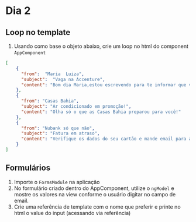 
# Dia 2

## Loop no template

 1. Usando como base o objeto abaixo, crie um loop no html do component `AppComponent`

```json
[
	{
	  "from":  "Maria  Luiza",
	  "subject":  "Vaga na Accenture",
	  "content": "Bom dia Maria,estou escrevendo para te informar que você passou no processo seletivo da Accenture."
	},
	{
	  "from": "Casas Bahia",
	  "subject": "Ar condicionado em promoção!",
	  "content": "Olha só o que as Casas Bahia preparou para você!"
	},
	{
	  "from": "Nubank só que não",
	  "subject": "Fatura em atraso",
	  "content": "Verifique os dados do seu cartão e mande email para a gente!"
	}
]
```
## Formulários 

 1. Importe o `FormsModule` na aplicação
 2. No formulário criado dentro do AppComponent, utilize o `ngModel` e mostre os valores na view conforme o usuário digitar no campo de email.
 3. Crie uma referência de template com o nome que preferir e printe no html o value do input (acessando via referência)

  
